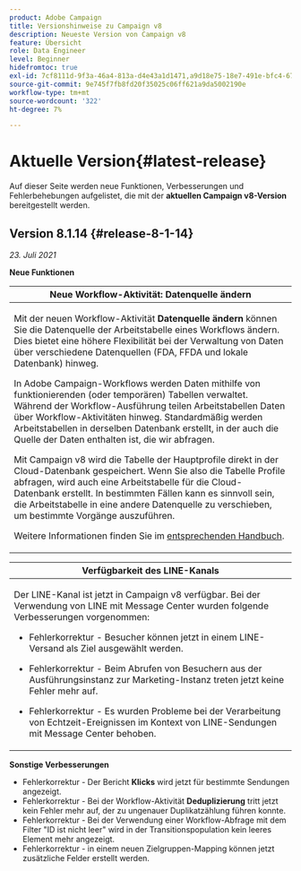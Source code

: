```yaml
---
product: Adobe Campaign
title: Versionshinweise zu Campaign v8
description: Neueste Version von Campaign v8
feature: Übersicht
role: Data Engineer
level: Beginner
hidefromtoc: true
exl-id: 7cf8111d-9f3a-46a4-813a-d4e43a1d1471,a9d18e75-18e7-491e-bfc4-671c3600396e
source-git-commit: 9e745f7fb8fd20f35025c06ff621a9da5002190e
workflow-type: tm+mt
source-wordcount: '322'
ht-degree: 7%

---
```


# Aktuelle Version{#latest-release}

Auf dieser Seite werden neue Funktionen, Verbesserungen und Fehlerbehebungen aufgelistet, die mit der **aktuellen Campaign v8-Version** bereitgestellt werden.

## Version 8.1.14 {#release-8-1-14}

_23. Juli 2021_

**Neue Funktionen**

<table>
<thead>
<tr>
<th><strong>Neue Workflow-Aktivität: Datenquelle ändern</strong><br/></th>
</tr>
</thead>
<tbody>
<tr>
<td>
<p>Mit der neuen Workflow-Aktivität <b>Datenquelle ändern</b> können Sie die Datenquelle der Arbeitstabelle eines Workflows ändern. Dies bietet eine höhere Flexibilität bei der Verwaltung von Daten über verschiedene Datenquellen (FDA, FFDA und lokale Datenbank) hinweg.</p>
<p>In Adobe Campaign-Workflows werden Daten mithilfe von funktionierenden (oder temporären) Tabellen verwaltet. Während der Workflow-Ausführung teilen Arbeitstabellen Daten über Workflow-Aktivitäten hinweg. Standardmäßig werden Arbeitstabellen in derselben Datenbank erstellt, in der auch die Quelle der Daten enthalten ist, die wir abfragen.</p>
<p>Mit Campaign v8 wird die Tabelle der Hauptprofile direkt in der Cloud-Datenbank gespeichert. Wenn Sie also die Tabelle Profile abfragen, wird auch eine Arbeitstabelle für die Cloud-Datenbank erstellt. In bestimmten Fällen kann es sinnvoll sein, die Arbeitstabelle in eine andere Datenquelle zu verschieben, um bestimmte Vorgänge auszuführen.</p>
<p>Weitere Informationen finden Sie im <a href="../config/workflows.md#change-data-source-activity">entsprechenden Handbuch</a>.</p>
</td>
</tr>
</tbody>
</table>

<table> 
<thead>
<tr> 
<th> <strong>Verfügbarkeit des LINE-Kanals</strong><br /> </th> 
</tr> 
</thead> 
<tbody> 
<tr> 
<td> <p>Der LINE-Kanal ist jetzt in Campaign v8 verfügbar. Bei der Verwendung von LINE mit Message Center wurden folgende Verbesserungen vorgenommen:
</p>
<ul> 
<li><p>Fehlerkorrektur - Besucher können jetzt in einem LINE-Versand als Ziel ausgewählt werden. 
</p></li>
<li><p>Fehlerkorrektur - Beim Abrufen von Besuchern aus der Ausführungsinstanz zur Marketing-Instanz treten jetzt keine Fehler mehr auf.
</p></li>
<li><p>Fehlerkorrektur - Es wurden Probleme bei der Verarbeitung von Echtzeit-Ereignissen im Kontext von LINE-Sendungen mit Message Center behoben.</p></li>
</ul>
</td> 
</tr> 
</tbody> 
</table>

**Sonstige Verbesserungen**

* Fehlerkorrektur - Der Bericht **Klicks** wird jetzt für bestimmte Sendungen angezeigt.
* Fehlerkorrektur - Bei der Workflow-Aktivität **Deduplizierung** tritt jetzt kein Fehler mehr auf, der zu ungenauer Duplikatzählung führen konnte.
* Fehlerkorrektur - Bei der Verwendung einer Workflow-Abfrage mit dem Filter &quot;ID ist nicht leer&quot; wird in der Transitionspopulation kein leeres Element mehr angezeigt.
* Fehlerkorrektur - in einem neuen Zielgruppen-Mapping können jetzt zusätzliche Felder erstellt werden.
